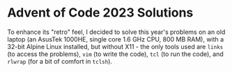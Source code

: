 # Advent of Code 2023 Solutions

To enhance its "retro" feel, I decided to solve this year's
problems on an old laptop (an AsusTek 1000HE, single core 1.6
GHz CPU, 800 MB RAM), with a 32-bit Alpine Linux installed, but
without X11 - the only tools used are `links` (to access the
problems), `vim` (to write the code), `tcl` (to run the code),
and `rlwrap` (for a bit of comfort in `tclsh`).
